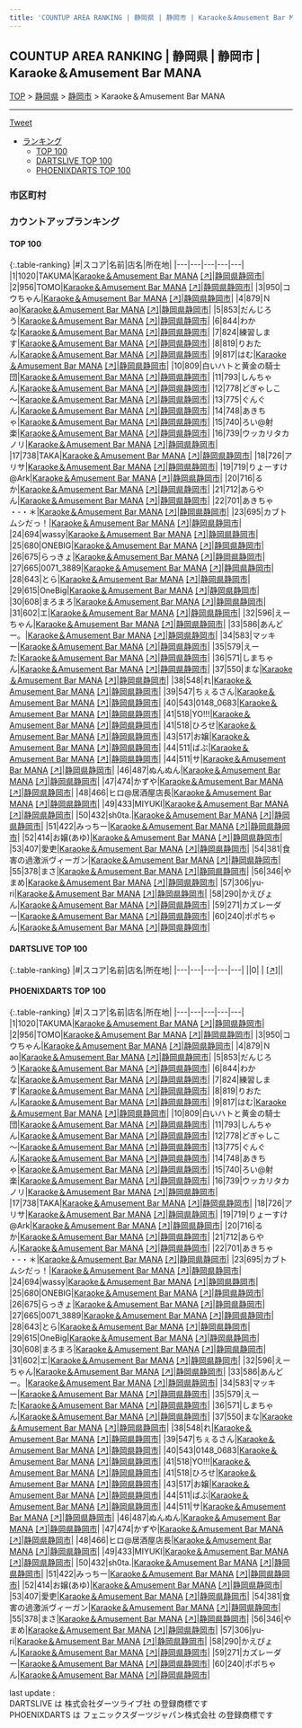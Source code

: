```yaml
---
title: 'COUNTUP AREA RANKING | 静岡県 | 静岡市 | Karaoke＆Amusement Bar MANA'
---
```

## COUNTUP AREA RANKING | 静岡県 | 静岡市 | Karaoke＆Amusement Bar MANA

[TOP](/darts/rank/) > [静岡県](/darts/rank/静岡県/) > [静岡市](/darts/rank/静岡県/静岡市/) > Karaoke＆Amusement Bar MANA

___

<a href="https://twitter.com/share?ref_src=twsrc%5Etfw" data-text="COUNTUP AREA RANKING | 静岡県静岡市Karaoke＆Amusement Bar MANA" class="twitter-share-button" data-hashtags="DARTSLIVE,PHOENIXDARTS,darts,ダーツ" data-show-count="false">Tweet</a>

* [ランキング](#カウントアップランキング)
    * [TOP 100](#top-100)
    * [DARTSLIVE TOP 100](#dartslive-top-100)
    * [PHOENIXDARTS TOP 100](#phoenixdarts-top-100)

### 市区町村

<ul>

</ul>

### カウントアップランキング

#### TOP 100



{:.table-ranking}
|#|スコア|名前|店名|所在地|
|---|---|---|---|---|
|1|1020|<span class="rank-name-pd">TAKUMA</span>|<a href="/darts/rank/shops/89057.html">Karaoke＆Amusement Bar MANA</a> <a href="https://vs.phoenixdarts.com/jp/shop/shopDetailInfo/s_89057?s_seq=89057">[↗]</a>|<a href="/darts/rank/静岡県/静岡市">静岡県静岡市</a>|
|2|956|<span class="rank-name-pd">TOMO</span>|<a href="/darts/rank/shops/89057.html">Karaoke＆Amusement Bar MANA</a> <a href="https://vs.phoenixdarts.com/jp/shop/shopDetailInfo/s_89057?s_seq=89057">[↗]</a>|<a href="/darts/rank/静岡県/静岡市">静岡県静岡市</a>|
|3|950|<span class="rank-name-pd">コウちゃん</span>|<a href="/darts/rank/shops/89057.html">Karaoke＆Amusement Bar MANA</a> <a href="https://vs.phoenixdarts.com/jp/shop/shopDetailInfo/s_89057?s_seq=89057">[↗]</a>|<a href="/darts/rank/静岡県/静岡市">静岡県静岡市</a>|
|4|879|<span class="rank-name-pd">Ｎao</span>|<a href="/darts/rank/shops/89057.html">Karaoke＆Amusement Bar MANA</a> <a href="https://vs.phoenixdarts.com/jp/shop/shopDetailInfo/s_89057?s_seq=89057">[↗]</a>|<a href="/darts/rank/静岡県/静岡市">静岡県静岡市</a>|
|5|853|<span class="rank-name-pd">だんじろう</span>|<a href="/darts/rank/shops/89057.html">Karaoke＆Amusement Bar MANA</a> <a href="https://vs.phoenixdarts.com/jp/shop/shopDetailInfo/s_89057?s_seq=89057">[↗]</a>|<a href="/darts/rank/静岡県/静岡市">静岡県静岡市</a>|
|6|844|<span class="rank-name-pd">わかな</span>|<a href="/darts/rank/shops/89057.html">Karaoke＆Amusement Bar MANA</a> <a href="https://vs.phoenixdarts.com/jp/shop/shopDetailInfo/s_89057?s_seq=89057">[↗]</a>|<a href="/darts/rank/静岡県/静岡市">静岡県静岡市</a>|
|7|824|<span class="rank-name-pd">練習します</span>|<a href="/darts/rank/shops/89057.html">Karaoke＆Amusement Bar MANA</a> <a href="https://vs.phoenixdarts.com/jp/shop/shopDetailInfo/s_89057?s_seq=89057">[↗]</a>|<a href="/darts/rank/静岡県/静岡市">静岡県静岡市</a>|
|8|819|<span class="rank-name-pd">りおたん</span>|<a href="/darts/rank/shops/89057.html">Karaoke＆Amusement Bar MANA</a> <a href="https://vs.phoenixdarts.com/jp/shop/shopDetailInfo/s_89057?s_seq=89057">[↗]</a>|<a href="/darts/rank/静岡県/静岡市">静岡県静岡市</a>|
|9|817|<span class="rank-name-pd">はむ</span>|<a href="/darts/rank/shops/89057.html">Karaoke＆Amusement Bar MANA</a> <a href="https://vs.phoenixdarts.com/jp/shop/shopDetailInfo/s_89057?s_seq=89057">[↗]</a>|<a href="/darts/rank/静岡県/静岡市">静岡県静岡市</a>|
|10|809|<span class="rank-name-pd">白いハトと黄金の騎士団</span>|<a href="/darts/rank/shops/89057.html">Karaoke＆Amusement Bar MANA</a> <a href="https://vs.phoenixdarts.com/jp/shop/shopDetailInfo/s_89057?s_seq=89057">[↗]</a>|<a href="/darts/rank/静岡県/静岡市">静岡県静岡市</a>|
|11|793|<span class="rank-name-pd">しんちゃん</span>|<a href="/darts/rank/shops/89057.html">Karaoke＆Amusement Bar MANA</a> <a href="https://vs.phoenixdarts.com/jp/shop/shopDetailInfo/s_89057?s_seq=89057">[↗]</a>|<a href="/darts/rank/静岡県/静岡市">静岡県静岡市</a>|
|12|778|<span class="rank-name-pd">どぎゃしこ～</span>|<a href="/darts/rank/shops/89057.html">Karaoke＆Amusement Bar MANA</a> <a href="https://vs.phoenixdarts.com/jp/shop/shopDetailInfo/s_89057?s_seq=89057">[↗]</a>|<a href="/darts/rank/静岡県/静岡市">静岡県静岡市</a>|
|13|775|<span class="rank-name-pd">ぐんぐん</span>|<a href="/darts/rank/shops/89057.html">Karaoke＆Amusement Bar MANA</a> <a href="https://vs.phoenixdarts.com/jp/shop/shopDetailInfo/s_89057?s_seq=89057">[↗]</a>|<a href="/darts/rank/静岡県/静岡市">静岡県静岡市</a>|
|14|748|<span class="rank-name-pd">あきちゃ</span>|<a href="/darts/rank/shops/89057.html">Karaoke＆Amusement Bar MANA</a> <a href="https://vs.phoenixdarts.com/jp/shop/shopDetailInfo/s_89057?s_seq=89057">[↗]</a>|<a href="/darts/rank/静岡県/静岡市">静岡県静岡市</a>|
|15|740|<span class="rank-name-pd">ろい@射楽</span>|<a href="/darts/rank/shops/89057.html">Karaoke＆Amusement Bar MANA</a> <a href="https://vs.phoenixdarts.com/jp/shop/shopDetailInfo/s_89057?s_seq=89057">[↗]</a>|<a href="/darts/rank/静岡県/静岡市">静岡県静岡市</a>|
|16|739|<span class="rank-name-pd">ウッカリタカノリ</span>|<a href="/darts/rank/shops/89057.html">Karaoke＆Amusement Bar MANA</a> <a href="https://vs.phoenixdarts.com/jp/shop/shopDetailInfo/s_89057?s_seq=89057">[↗]</a>|<a href="/darts/rank/静岡県/静岡市">静岡県静岡市</a>|
|17|738|<span class="rank-name-pd">TAKA</span>|<a href="/darts/rank/shops/89057.html">Karaoke＆Amusement Bar MANA</a> <a href="https://vs.phoenixdarts.com/jp/shop/shopDetailInfo/s_89057?s_seq=89057">[↗]</a>|<a href="/darts/rank/静岡県/静岡市">静岡県静岡市</a>|
|18|726|<span class="rank-name-pd">アリサ</span>|<a href="/darts/rank/shops/89057.html">Karaoke＆Amusement Bar MANA</a> <a href="https://vs.phoenixdarts.com/jp/shop/shopDetailInfo/s_89057?s_seq=89057">[↗]</a>|<a href="/darts/rank/静岡県/静岡市">静岡県静岡市</a>|
|19|719|<span class="rank-name-pd">りょーすけ@Ark</span>|<a href="/darts/rank/shops/89057.html">Karaoke＆Amusement Bar MANA</a> <a href="https://vs.phoenixdarts.com/jp/shop/shopDetailInfo/s_89057?s_seq=89057">[↗]</a>|<a href="/darts/rank/静岡県/静岡市">静岡県静岡市</a>|
|20|716|<span class="rank-name-pd">るか</span>|<a href="/darts/rank/shops/89057.html">Karaoke＆Amusement Bar MANA</a> <a href="https://vs.phoenixdarts.com/jp/shop/shopDetailInfo/s_89057?s_seq=89057">[↗]</a>|<a href="/darts/rank/静岡県/静岡市">静岡県静岡市</a>|
|21|712|<span class="rank-name-pd">あらやん</span>|<a href="/darts/rank/shops/89057.html">Karaoke＆Amusement Bar MANA</a> <a href="https://vs.phoenixdarts.com/jp/shop/shopDetailInfo/s_89057?s_seq=89057">[↗]</a>|<a href="/darts/rank/静岡県/静岡市">静岡県静岡市</a>|
|22|701|<span class="rank-name-pd">あきちゃ ・-・＊</span>|<a href="/darts/rank/shops/89057.html">Karaoke＆Amusement Bar MANA</a> <a href="https://vs.phoenixdarts.com/jp/shop/shopDetailInfo/s_89057?s_seq=89057">[↗]</a>|<a href="/darts/rank/静岡県/静岡市">静岡県静岡市</a>|
|23|695|<span class="rank-name-pd">カブトムシだっ！</span>|<a href="/darts/rank/shops/89057.html">Karaoke＆Amusement Bar MANA</a> <a href="https://vs.phoenixdarts.com/jp/shop/shopDetailInfo/s_89057?s_seq=89057">[↗]</a>|<a href="/darts/rank/静岡県/静岡市">静岡県静岡市</a>|
|24|694|<span class="rank-name-pd">wassy</span>|<a href="/darts/rank/shops/89057.html">Karaoke＆Amusement Bar MANA</a> <a href="https://vs.phoenixdarts.com/jp/shop/shopDetailInfo/s_89057?s_seq=89057">[↗]</a>|<a href="/darts/rank/静岡県/静岡市">静岡県静岡市</a>|
|25|680|<span class="rank-name-pd">ONEBIG</span>|<a href="/darts/rank/shops/89057.html">Karaoke＆Amusement Bar MANA</a> <a href="https://vs.phoenixdarts.com/jp/shop/shopDetailInfo/s_89057?s_seq=89057">[↗]</a>|<a href="/darts/rank/静岡県/静岡市">静岡県静岡市</a>|
|26|675|<span class="rank-name-pd">らっきょ</span>|<a href="/darts/rank/shops/89057.html">Karaoke＆Amusement Bar MANA</a> <a href="https://vs.phoenixdarts.com/jp/shop/shopDetailInfo/s_89057?s_seq=89057">[↗]</a>|<a href="/darts/rank/静岡県/静岡市">静岡県静岡市</a>|
|27|665|<span class="rank-name-pd">0071_3889</span>|<a href="/darts/rank/shops/89057.html">Karaoke＆Amusement Bar MANA</a> <a href="https://vs.phoenixdarts.com/jp/shop/shopDetailInfo/s_89057?s_seq=89057">[↗]</a>|<a href="/darts/rank/静岡県/静岡市">静岡県静岡市</a>|
|28|643|<span class="rank-name-pd">とら</span>|<a href="/darts/rank/shops/89057.html">Karaoke＆Amusement Bar MANA</a> <a href="https://vs.phoenixdarts.com/jp/shop/shopDetailInfo/s_89057?s_seq=89057">[↗]</a>|<a href="/darts/rank/静岡県/静岡市">静岡県静岡市</a>|
|29|615|<span class="rank-name-pd">OneBig</span>|<a href="/darts/rank/shops/89057.html">Karaoke＆Amusement Bar MANA</a> <a href="https://vs.phoenixdarts.com/jp/shop/shopDetailInfo/s_89057?s_seq=89057">[↗]</a>|<a href="/darts/rank/静岡県/静岡市">静岡県静岡市</a>|
|30|608|<span class="rank-name-pd">まろまろ</span>|<a href="/darts/rank/shops/89057.html">Karaoke＆Amusement Bar MANA</a> <a href="https://vs.phoenixdarts.com/jp/shop/shopDetailInfo/s_89057?s_seq=89057">[↗]</a>|<a href="/darts/rank/静岡県/静岡市">静岡県静岡市</a>|
|31|602|<span class="rank-name-pd">エ</span>|<a href="/darts/rank/shops/89057.html">Karaoke＆Amusement Bar MANA</a> <a href="https://vs.phoenixdarts.com/jp/shop/shopDetailInfo/s_89057?s_seq=89057">[↗]</a>|<a href="/darts/rank/静岡県/静岡市">静岡県静岡市</a>|
|32|596|<span class="rank-name-pd">えーちゃん</span>|<a href="/darts/rank/shops/89057.html">Karaoke＆Amusement Bar MANA</a> <a href="https://vs.phoenixdarts.com/jp/shop/shopDetailInfo/s_89057?s_seq=89057">[↗]</a>|<a href="/darts/rank/静岡県/静岡市">静岡県静岡市</a>|
|33|586|<span class="rank-name-pd">あんどー。</span>|<a href="/darts/rank/shops/89057.html">Karaoke＆Amusement Bar MANA</a> <a href="https://vs.phoenixdarts.com/jp/shop/shopDetailInfo/s_89057?s_seq=89057">[↗]</a>|<a href="/darts/rank/静岡県/静岡市">静岡県静岡市</a>|
|34|583|<span class="rank-name-pd">マッキー</span>|<a href="/darts/rank/shops/89057.html">Karaoke＆Amusement Bar MANA</a> <a href="https://vs.phoenixdarts.com/jp/shop/shopDetailInfo/s_89057?s_seq=89057">[↗]</a>|<a href="/darts/rank/静岡県/静岡市">静岡県静岡市</a>|
|35|579|<span class="rank-name-pd">えーた</span>|<a href="/darts/rank/shops/89057.html">Karaoke＆Amusement Bar MANA</a> <a href="https://vs.phoenixdarts.com/jp/shop/shopDetailInfo/s_89057?s_seq=89057">[↗]</a>|<a href="/darts/rank/静岡県/静岡市">静岡県静岡市</a>|
|36|571|<span class="rank-name-pd">しまちゃん</span>|<a href="/darts/rank/shops/89057.html">Karaoke＆Amusement Bar MANA</a> <a href="https://vs.phoenixdarts.com/jp/shop/shopDetailInfo/s_89057?s_seq=89057">[↗]</a>|<a href="/darts/rank/静岡県/静岡市">静岡県静岡市</a>|
|37|550|<span class="rank-name-pd">まな</span>|<a href="/darts/rank/shops/89057.html">Karaoke＆Amusement Bar MANA</a> <a href="https://vs.phoenixdarts.com/jp/shop/shopDetailInfo/s_89057?s_seq=89057">[↗]</a>|<a href="/darts/rank/静岡県/静岡市">静岡県静岡市</a>|
|38|548|<span class="rank-name-pd">れ</span>|<a href="/darts/rank/shops/89057.html">Karaoke＆Amusement Bar MANA</a> <a href="https://vs.phoenixdarts.com/jp/shop/shopDetailInfo/s_89057?s_seq=89057">[↗]</a>|<a href="/darts/rank/静岡県/静岡市">静岡県静岡市</a>|
|39|547|<span class="rank-name-pd">ちぇるさん</span>|<a href="/darts/rank/shops/89057.html">Karaoke＆Amusement Bar MANA</a> <a href="https://vs.phoenixdarts.com/jp/shop/shopDetailInfo/s_89057?s_seq=89057">[↗]</a>|<a href="/darts/rank/静岡県/静岡市">静岡県静岡市</a>|
|40|543|<span class="rank-name-pd">0148_0683</span>|<a href="/darts/rank/shops/89057.html">Karaoke＆Amusement Bar MANA</a> <a href="https://vs.phoenixdarts.com/jp/shop/shopDetailInfo/s_89057?s_seq=89057">[↗]</a>|<a href="/darts/rank/静岡県/静岡市">静岡県静岡市</a>|
|41|518|<span class="rank-name-pd">YO!!!</span>|<a href="/darts/rank/shops/89057.html">Karaoke＆Amusement Bar MANA</a> <a href="https://vs.phoenixdarts.com/jp/shop/shopDetailInfo/s_89057?s_seq=89057">[↗]</a>|<a href="/darts/rank/静岡県/静岡市">静岡県静岡市</a>|
|41|518|<span class="rank-name-pd">ひろせ</span>|<a href="/darts/rank/shops/89057.html">Karaoke＆Amusement Bar MANA</a> <a href="https://vs.phoenixdarts.com/jp/shop/shopDetailInfo/s_89057?s_seq=89057">[↗]</a>|<a href="/darts/rank/静岡県/静岡市">静岡県静岡市</a>|
|43|517|<span class="rank-name-pd">お嬢</span>|<a href="/darts/rank/shops/89057.html">Karaoke＆Amusement Bar MANA</a> <a href="https://vs.phoenixdarts.com/jp/shop/shopDetailInfo/s_89057?s_seq=89057">[↗]</a>|<a href="/darts/rank/静岡県/静岡市">静岡県静岡市</a>|
|44|511|<span class="rank-name-pd">ばぶ</span>|<a href="/darts/rank/shops/89057.html">Karaoke＆Amusement Bar MANA</a> <a href="https://vs.phoenixdarts.com/jp/shop/shopDetailInfo/s_89057?s_seq=89057">[↗]</a>|<a href="/darts/rank/静岡県/静岡市">静岡県静岡市</a>|
|44|511|<span class="rank-name-pd">サ</span>|<a href="/darts/rank/shops/89057.html">Karaoke＆Amusement Bar MANA</a> <a href="https://vs.phoenixdarts.com/jp/shop/shopDetailInfo/s_89057?s_seq=89057">[↗]</a>|<a href="/darts/rank/静岡県/静岡市">静岡県静岡市</a>|
|46|487|<span class="rank-name-pd">ぬんぬん</span>|<a href="/darts/rank/shops/89057.html">Karaoke＆Amusement Bar MANA</a> <a href="https://vs.phoenixdarts.com/jp/shop/shopDetailInfo/s_89057?s_seq=89057">[↗]</a>|<a href="/darts/rank/静岡県/静岡市">静岡県静岡市</a>|
|47|474|<span class="rank-name-pd">かずや</span>|<a href="/darts/rank/shops/89057.html">Karaoke＆Amusement Bar MANA</a> <a href="https://vs.phoenixdarts.com/jp/shop/shopDetailInfo/s_89057?s_seq=89057">[↗]</a>|<a href="/darts/rank/静岡県/静岡市">静岡県静岡市</a>|
|48|466|<span class="rank-name-pd">ヒロ@居酒屋店長</span>|<a href="/darts/rank/shops/89057.html">Karaoke＆Amusement Bar MANA</a> <a href="https://vs.phoenixdarts.com/jp/shop/shopDetailInfo/s_89057?s_seq=89057">[↗]</a>|<a href="/darts/rank/静岡県/静岡市">静岡県静岡市</a>|
|49|433|<span class="rank-name-pd">MIYUKI</span>|<a href="/darts/rank/shops/89057.html">Karaoke＆Amusement Bar MANA</a> <a href="https://vs.phoenixdarts.com/jp/shop/shopDetailInfo/s_89057?s_seq=89057">[↗]</a>|<a href="/darts/rank/静岡県/静岡市">静岡県静岡市</a>|
|50|432|<span class="rank-name-pd">sh0ta.</span>|<a href="/darts/rank/shops/89057.html">Karaoke＆Amusement Bar MANA</a> <a href="https://vs.phoenixdarts.com/jp/shop/shopDetailInfo/s_89057?s_seq=89057">[↗]</a>|<a href="/darts/rank/静岡県/静岡市">静岡県静岡市</a>|
|51|422|<span class="rank-name-pd">みっちー</span>|<a href="/darts/rank/shops/89057.html">Karaoke＆Amusement Bar MANA</a> <a href="https://vs.phoenixdarts.com/jp/shop/shopDetailInfo/s_89057?s_seq=89057">[↗]</a>|<a href="/darts/rank/静岡県/静岡市">静岡県静岡市</a>|
|52|414|<span class="rank-name-pd">お嬢(あゆ)</span>|<a href="/darts/rank/shops/89057.html">Karaoke＆Amusement Bar MANA</a> <a href="https://vs.phoenixdarts.com/jp/shop/shopDetailInfo/s_89057?s_seq=89057">[↗]</a>|<a href="/darts/rank/静岡県/静岡市">静岡県静岡市</a>|
|53|407|<span class="rank-name-pd">愛吏</span>|<a href="/darts/rank/shops/89057.html">Karaoke＆Amusement Bar MANA</a> <a href="https://vs.phoenixdarts.com/jp/shop/shopDetailInfo/s_89057?s_seq=89057">[↗]</a>|<a href="/darts/rank/静岡県/静岡市">静岡県静岡市</a>|
|54|381|<span class="rank-name-pd">食害の過激派ヴィーガン</span>|<a href="/darts/rank/shops/89057.html">Karaoke＆Amusement Bar MANA</a> <a href="https://vs.phoenixdarts.com/jp/shop/shopDetailInfo/s_89057?s_seq=89057">[↗]</a>|<a href="/darts/rank/静岡県/静岡市">静岡県静岡市</a>|
|55|378|<span class="rank-name-pd">まさ</span>|<a href="/darts/rank/shops/89057.html">Karaoke＆Amusement Bar MANA</a> <a href="https://vs.phoenixdarts.com/jp/shop/shopDetailInfo/s_89057?s_seq=89057">[↗]</a>|<a href="/darts/rank/静岡県/静岡市">静岡県静岡市</a>|
|56|346|<span class="rank-name-pd">やまめ</span>|<a href="/darts/rank/shops/89057.html">Karaoke＆Amusement Bar MANA</a> <a href="https://vs.phoenixdarts.com/jp/shop/shopDetailInfo/s_89057?s_seq=89057">[↗]</a>|<a href="/darts/rank/静岡県/静岡市">静岡県静岡市</a>|
|57|306|<span class="rank-name-pd">yu-ri</span>|<a href="/darts/rank/shops/89057.html">Karaoke＆Amusement Bar MANA</a> <a href="https://vs.phoenixdarts.com/jp/shop/shopDetailInfo/s_89057?s_seq=89057">[↗]</a>|<a href="/darts/rank/静岡県/静岡市">静岡県静岡市</a>|
|58|290|<span class="rank-name-pd">かえぴょん</span>|<a href="/darts/rank/shops/89057.html">Karaoke＆Amusement Bar MANA</a> <a href="https://vs.phoenixdarts.com/jp/shop/shopDetailInfo/s_89057?s_seq=89057">[↗]</a>|<a href="/darts/rank/静岡県/静岡市">静岡県静岡市</a>|
|59|271|<span class="rank-name-pd">カズレーダー</span>|<a href="/darts/rank/shops/89057.html">Karaoke＆Amusement Bar MANA</a> <a href="https://vs.phoenixdarts.com/jp/shop/shopDetailInfo/s_89057?s_seq=89057">[↗]</a>|<a href="/darts/rank/静岡県/静岡市">静岡県静岡市</a>|
|60|240|<span class="rank-name-pd">ポポちゃん</span>|<a href="/darts/rank/shops/89057.html">Karaoke＆Amusement Bar MANA</a> <a href="https://vs.phoenixdarts.com/jp/shop/shopDetailInfo/s_89057?s_seq=89057">[↗]</a>|<a href="/darts/rank/静岡県/静岡市">静岡県静岡市</a>|


#### DARTSLIVE TOP 100



{:.table-ranking}
|#|スコア|名前|店名|所在地|
|---|---|---|---|---|
||0|<span class="rank-name-dl"> </span>|<a href="/darts/rank/shops/.html"></a> <a href="">[↗]</a>|<a href="/darts/rank//"></a>|


#### PHOENIXDARTS TOP 100



{:.table-ranking}
|#|スコア|名前|店名|所在地|
|---|---|---|---|---|
|1|1020|<span class="rank-name-pd">TAKUMA</span>|<a href="/darts/rank/shops/89057.html">Karaoke＆Amusement Bar MANA</a> <a href="https://vs.phoenixdarts.com/jp/shop/shopDetailInfo/s_89057?s_seq=89057">[↗]</a>|<a href="/darts/rank/静岡県/静岡市">静岡県静岡市</a>|
|2|956|<span class="rank-name-pd">TOMO</span>|<a href="/darts/rank/shops/89057.html">Karaoke＆Amusement Bar MANA</a> <a href="https://vs.phoenixdarts.com/jp/shop/shopDetailInfo/s_89057?s_seq=89057">[↗]</a>|<a href="/darts/rank/静岡県/静岡市">静岡県静岡市</a>|
|3|950|<span class="rank-name-pd">コウちゃん</span>|<a href="/darts/rank/shops/89057.html">Karaoke＆Amusement Bar MANA</a> <a href="https://vs.phoenixdarts.com/jp/shop/shopDetailInfo/s_89057?s_seq=89057">[↗]</a>|<a href="/darts/rank/静岡県/静岡市">静岡県静岡市</a>|
|4|879|<span class="rank-name-pd">Ｎao</span>|<a href="/darts/rank/shops/89057.html">Karaoke＆Amusement Bar MANA</a> <a href="https://vs.phoenixdarts.com/jp/shop/shopDetailInfo/s_89057?s_seq=89057">[↗]</a>|<a href="/darts/rank/静岡県/静岡市">静岡県静岡市</a>|
|5|853|<span class="rank-name-pd">だんじろう</span>|<a href="/darts/rank/shops/89057.html">Karaoke＆Amusement Bar MANA</a> <a href="https://vs.phoenixdarts.com/jp/shop/shopDetailInfo/s_89057?s_seq=89057">[↗]</a>|<a href="/darts/rank/静岡県/静岡市">静岡県静岡市</a>|
|6|844|<span class="rank-name-pd">わかな</span>|<a href="/darts/rank/shops/89057.html">Karaoke＆Amusement Bar MANA</a> <a href="https://vs.phoenixdarts.com/jp/shop/shopDetailInfo/s_89057?s_seq=89057">[↗]</a>|<a href="/darts/rank/静岡県/静岡市">静岡県静岡市</a>|
|7|824|<span class="rank-name-pd">練習します</span>|<a href="/darts/rank/shops/89057.html">Karaoke＆Amusement Bar MANA</a> <a href="https://vs.phoenixdarts.com/jp/shop/shopDetailInfo/s_89057?s_seq=89057">[↗]</a>|<a href="/darts/rank/静岡県/静岡市">静岡県静岡市</a>|
|8|819|<span class="rank-name-pd">りおたん</span>|<a href="/darts/rank/shops/89057.html">Karaoke＆Amusement Bar MANA</a> <a href="https://vs.phoenixdarts.com/jp/shop/shopDetailInfo/s_89057?s_seq=89057">[↗]</a>|<a href="/darts/rank/静岡県/静岡市">静岡県静岡市</a>|
|9|817|<span class="rank-name-pd">はむ</span>|<a href="/darts/rank/shops/89057.html">Karaoke＆Amusement Bar MANA</a> <a href="https://vs.phoenixdarts.com/jp/shop/shopDetailInfo/s_89057?s_seq=89057">[↗]</a>|<a href="/darts/rank/静岡県/静岡市">静岡県静岡市</a>|
|10|809|<span class="rank-name-pd">白いハトと黄金の騎士団</span>|<a href="/darts/rank/shops/89057.html">Karaoke＆Amusement Bar MANA</a> <a href="https://vs.phoenixdarts.com/jp/shop/shopDetailInfo/s_89057?s_seq=89057">[↗]</a>|<a href="/darts/rank/静岡県/静岡市">静岡県静岡市</a>|
|11|793|<span class="rank-name-pd">しんちゃん</span>|<a href="/darts/rank/shops/89057.html">Karaoke＆Amusement Bar MANA</a> <a href="https://vs.phoenixdarts.com/jp/shop/shopDetailInfo/s_89057?s_seq=89057">[↗]</a>|<a href="/darts/rank/静岡県/静岡市">静岡県静岡市</a>|
|12|778|<span class="rank-name-pd">どぎゃしこ～</span>|<a href="/darts/rank/shops/89057.html">Karaoke＆Amusement Bar MANA</a> <a href="https://vs.phoenixdarts.com/jp/shop/shopDetailInfo/s_89057?s_seq=89057">[↗]</a>|<a href="/darts/rank/静岡県/静岡市">静岡県静岡市</a>|
|13|775|<span class="rank-name-pd">ぐんぐん</span>|<a href="/darts/rank/shops/89057.html">Karaoke＆Amusement Bar MANA</a> <a href="https://vs.phoenixdarts.com/jp/shop/shopDetailInfo/s_89057?s_seq=89057">[↗]</a>|<a href="/darts/rank/静岡県/静岡市">静岡県静岡市</a>|
|14|748|<span class="rank-name-pd">あきちゃ</span>|<a href="/darts/rank/shops/89057.html">Karaoke＆Amusement Bar MANA</a> <a href="https://vs.phoenixdarts.com/jp/shop/shopDetailInfo/s_89057?s_seq=89057">[↗]</a>|<a href="/darts/rank/静岡県/静岡市">静岡県静岡市</a>|
|15|740|<span class="rank-name-pd">ろい@射楽</span>|<a href="/darts/rank/shops/89057.html">Karaoke＆Amusement Bar MANA</a> <a href="https://vs.phoenixdarts.com/jp/shop/shopDetailInfo/s_89057?s_seq=89057">[↗]</a>|<a href="/darts/rank/静岡県/静岡市">静岡県静岡市</a>|
|16|739|<span class="rank-name-pd">ウッカリタカノリ</span>|<a href="/darts/rank/shops/89057.html">Karaoke＆Amusement Bar MANA</a> <a href="https://vs.phoenixdarts.com/jp/shop/shopDetailInfo/s_89057?s_seq=89057">[↗]</a>|<a href="/darts/rank/静岡県/静岡市">静岡県静岡市</a>|
|17|738|<span class="rank-name-pd">TAKA</span>|<a href="/darts/rank/shops/89057.html">Karaoke＆Amusement Bar MANA</a> <a href="https://vs.phoenixdarts.com/jp/shop/shopDetailInfo/s_89057?s_seq=89057">[↗]</a>|<a href="/darts/rank/静岡県/静岡市">静岡県静岡市</a>|
|18|726|<span class="rank-name-pd">アリサ</span>|<a href="/darts/rank/shops/89057.html">Karaoke＆Amusement Bar MANA</a> <a href="https://vs.phoenixdarts.com/jp/shop/shopDetailInfo/s_89057?s_seq=89057">[↗]</a>|<a href="/darts/rank/静岡県/静岡市">静岡県静岡市</a>|
|19|719|<span class="rank-name-pd">りょーすけ@Ark</span>|<a href="/darts/rank/shops/89057.html">Karaoke＆Amusement Bar MANA</a> <a href="https://vs.phoenixdarts.com/jp/shop/shopDetailInfo/s_89057?s_seq=89057">[↗]</a>|<a href="/darts/rank/静岡県/静岡市">静岡県静岡市</a>|
|20|716|<span class="rank-name-pd">るか</span>|<a href="/darts/rank/shops/89057.html">Karaoke＆Amusement Bar MANA</a> <a href="https://vs.phoenixdarts.com/jp/shop/shopDetailInfo/s_89057?s_seq=89057">[↗]</a>|<a href="/darts/rank/静岡県/静岡市">静岡県静岡市</a>|
|21|712|<span class="rank-name-pd">あらやん</span>|<a href="/darts/rank/shops/89057.html">Karaoke＆Amusement Bar MANA</a> <a href="https://vs.phoenixdarts.com/jp/shop/shopDetailInfo/s_89057?s_seq=89057">[↗]</a>|<a href="/darts/rank/静岡県/静岡市">静岡県静岡市</a>|
|22|701|<span class="rank-name-pd">あきちゃ ・-・＊</span>|<a href="/darts/rank/shops/89057.html">Karaoke＆Amusement Bar MANA</a> <a href="https://vs.phoenixdarts.com/jp/shop/shopDetailInfo/s_89057?s_seq=89057">[↗]</a>|<a href="/darts/rank/静岡県/静岡市">静岡県静岡市</a>|
|23|695|<span class="rank-name-pd">カブトムシだっ！</span>|<a href="/darts/rank/shops/89057.html">Karaoke＆Amusement Bar MANA</a> <a href="https://vs.phoenixdarts.com/jp/shop/shopDetailInfo/s_89057?s_seq=89057">[↗]</a>|<a href="/darts/rank/静岡県/静岡市">静岡県静岡市</a>|
|24|694|<span class="rank-name-pd">wassy</span>|<a href="/darts/rank/shops/89057.html">Karaoke＆Amusement Bar MANA</a> <a href="https://vs.phoenixdarts.com/jp/shop/shopDetailInfo/s_89057?s_seq=89057">[↗]</a>|<a href="/darts/rank/静岡県/静岡市">静岡県静岡市</a>|
|25|680|<span class="rank-name-pd">ONEBIG</span>|<a href="/darts/rank/shops/89057.html">Karaoke＆Amusement Bar MANA</a> <a href="https://vs.phoenixdarts.com/jp/shop/shopDetailInfo/s_89057?s_seq=89057">[↗]</a>|<a href="/darts/rank/静岡県/静岡市">静岡県静岡市</a>|
|26|675|<span class="rank-name-pd">らっきょ</span>|<a href="/darts/rank/shops/89057.html">Karaoke＆Amusement Bar MANA</a> <a href="https://vs.phoenixdarts.com/jp/shop/shopDetailInfo/s_89057?s_seq=89057">[↗]</a>|<a href="/darts/rank/静岡県/静岡市">静岡県静岡市</a>|
|27|665|<span class="rank-name-pd">0071_3889</span>|<a href="/darts/rank/shops/89057.html">Karaoke＆Amusement Bar MANA</a> <a href="https://vs.phoenixdarts.com/jp/shop/shopDetailInfo/s_89057?s_seq=89057">[↗]</a>|<a href="/darts/rank/静岡県/静岡市">静岡県静岡市</a>|
|28|643|<span class="rank-name-pd">とら</span>|<a href="/darts/rank/shops/89057.html">Karaoke＆Amusement Bar MANA</a> <a href="https://vs.phoenixdarts.com/jp/shop/shopDetailInfo/s_89057?s_seq=89057">[↗]</a>|<a href="/darts/rank/静岡県/静岡市">静岡県静岡市</a>|
|29|615|<span class="rank-name-pd">OneBig</span>|<a href="/darts/rank/shops/89057.html">Karaoke＆Amusement Bar MANA</a> <a href="https://vs.phoenixdarts.com/jp/shop/shopDetailInfo/s_89057?s_seq=89057">[↗]</a>|<a href="/darts/rank/静岡県/静岡市">静岡県静岡市</a>|
|30|608|<span class="rank-name-pd">まろまろ</span>|<a href="/darts/rank/shops/89057.html">Karaoke＆Amusement Bar MANA</a> <a href="https://vs.phoenixdarts.com/jp/shop/shopDetailInfo/s_89057?s_seq=89057">[↗]</a>|<a href="/darts/rank/静岡県/静岡市">静岡県静岡市</a>|
|31|602|<span class="rank-name-pd">エ</span>|<a href="/darts/rank/shops/89057.html">Karaoke＆Amusement Bar MANA</a> <a href="https://vs.phoenixdarts.com/jp/shop/shopDetailInfo/s_89057?s_seq=89057">[↗]</a>|<a href="/darts/rank/静岡県/静岡市">静岡県静岡市</a>|
|32|596|<span class="rank-name-pd">えーちゃん</span>|<a href="/darts/rank/shops/89057.html">Karaoke＆Amusement Bar MANA</a> <a href="https://vs.phoenixdarts.com/jp/shop/shopDetailInfo/s_89057?s_seq=89057">[↗]</a>|<a href="/darts/rank/静岡県/静岡市">静岡県静岡市</a>|
|33|586|<span class="rank-name-pd">あんどー。</span>|<a href="/darts/rank/shops/89057.html">Karaoke＆Amusement Bar MANA</a> <a href="https://vs.phoenixdarts.com/jp/shop/shopDetailInfo/s_89057?s_seq=89057">[↗]</a>|<a href="/darts/rank/静岡県/静岡市">静岡県静岡市</a>|
|34|583|<span class="rank-name-pd">マッキー</span>|<a href="/darts/rank/shops/89057.html">Karaoke＆Amusement Bar MANA</a> <a href="https://vs.phoenixdarts.com/jp/shop/shopDetailInfo/s_89057?s_seq=89057">[↗]</a>|<a href="/darts/rank/静岡県/静岡市">静岡県静岡市</a>|
|35|579|<span class="rank-name-pd">えーた</span>|<a href="/darts/rank/shops/89057.html">Karaoke＆Amusement Bar MANA</a> <a href="https://vs.phoenixdarts.com/jp/shop/shopDetailInfo/s_89057?s_seq=89057">[↗]</a>|<a href="/darts/rank/静岡県/静岡市">静岡県静岡市</a>|
|36|571|<span class="rank-name-pd">しまちゃん</span>|<a href="/darts/rank/shops/89057.html">Karaoke＆Amusement Bar MANA</a> <a href="https://vs.phoenixdarts.com/jp/shop/shopDetailInfo/s_89057?s_seq=89057">[↗]</a>|<a href="/darts/rank/静岡県/静岡市">静岡県静岡市</a>|
|37|550|<span class="rank-name-pd">まな</span>|<a href="/darts/rank/shops/89057.html">Karaoke＆Amusement Bar MANA</a> <a href="https://vs.phoenixdarts.com/jp/shop/shopDetailInfo/s_89057?s_seq=89057">[↗]</a>|<a href="/darts/rank/静岡県/静岡市">静岡県静岡市</a>|
|38|548|<span class="rank-name-pd">れ</span>|<a href="/darts/rank/shops/89057.html">Karaoke＆Amusement Bar MANA</a> <a href="https://vs.phoenixdarts.com/jp/shop/shopDetailInfo/s_89057?s_seq=89057">[↗]</a>|<a href="/darts/rank/静岡県/静岡市">静岡県静岡市</a>|
|39|547|<span class="rank-name-pd">ちぇるさん</span>|<a href="/darts/rank/shops/89057.html">Karaoke＆Amusement Bar MANA</a> <a href="https://vs.phoenixdarts.com/jp/shop/shopDetailInfo/s_89057?s_seq=89057">[↗]</a>|<a href="/darts/rank/静岡県/静岡市">静岡県静岡市</a>|
|40|543|<span class="rank-name-pd">0148_0683</span>|<a href="/darts/rank/shops/89057.html">Karaoke＆Amusement Bar MANA</a> <a href="https://vs.phoenixdarts.com/jp/shop/shopDetailInfo/s_89057?s_seq=89057">[↗]</a>|<a href="/darts/rank/静岡県/静岡市">静岡県静岡市</a>|
|41|518|<span class="rank-name-pd">YO!!!</span>|<a href="/darts/rank/shops/89057.html">Karaoke＆Amusement Bar MANA</a> <a href="https://vs.phoenixdarts.com/jp/shop/shopDetailInfo/s_89057?s_seq=89057">[↗]</a>|<a href="/darts/rank/静岡県/静岡市">静岡県静岡市</a>|
|41|518|<span class="rank-name-pd">ひろせ</span>|<a href="/darts/rank/shops/89057.html">Karaoke＆Amusement Bar MANA</a> <a href="https://vs.phoenixdarts.com/jp/shop/shopDetailInfo/s_89057?s_seq=89057">[↗]</a>|<a href="/darts/rank/静岡県/静岡市">静岡県静岡市</a>|
|43|517|<span class="rank-name-pd">お嬢</span>|<a href="/darts/rank/shops/89057.html">Karaoke＆Amusement Bar MANA</a> <a href="https://vs.phoenixdarts.com/jp/shop/shopDetailInfo/s_89057?s_seq=89057">[↗]</a>|<a href="/darts/rank/静岡県/静岡市">静岡県静岡市</a>|
|44|511|<span class="rank-name-pd">ばぶ</span>|<a href="/darts/rank/shops/89057.html">Karaoke＆Amusement Bar MANA</a> <a href="https://vs.phoenixdarts.com/jp/shop/shopDetailInfo/s_89057?s_seq=89057">[↗]</a>|<a href="/darts/rank/静岡県/静岡市">静岡県静岡市</a>|
|44|511|<span class="rank-name-pd">サ</span>|<a href="/darts/rank/shops/89057.html">Karaoke＆Amusement Bar MANA</a> <a href="https://vs.phoenixdarts.com/jp/shop/shopDetailInfo/s_89057?s_seq=89057">[↗]</a>|<a href="/darts/rank/静岡県/静岡市">静岡県静岡市</a>|
|46|487|<span class="rank-name-pd">ぬんぬん</span>|<a href="/darts/rank/shops/89057.html">Karaoke＆Amusement Bar MANA</a> <a href="https://vs.phoenixdarts.com/jp/shop/shopDetailInfo/s_89057?s_seq=89057">[↗]</a>|<a href="/darts/rank/静岡県/静岡市">静岡県静岡市</a>|
|47|474|<span class="rank-name-pd">かずや</span>|<a href="/darts/rank/shops/89057.html">Karaoke＆Amusement Bar MANA</a> <a href="https://vs.phoenixdarts.com/jp/shop/shopDetailInfo/s_89057?s_seq=89057">[↗]</a>|<a href="/darts/rank/静岡県/静岡市">静岡県静岡市</a>|
|48|466|<span class="rank-name-pd">ヒロ@居酒屋店長</span>|<a href="/darts/rank/shops/89057.html">Karaoke＆Amusement Bar MANA</a> <a href="https://vs.phoenixdarts.com/jp/shop/shopDetailInfo/s_89057?s_seq=89057">[↗]</a>|<a href="/darts/rank/静岡県/静岡市">静岡県静岡市</a>|
|49|433|<span class="rank-name-pd">MIYUKI</span>|<a href="/darts/rank/shops/89057.html">Karaoke＆Amusement Bar MANA</a> <a href="https://vs.phoenixdarts.com/jp/shop/shopDetailInfo/s_89057?s_seq=89057">[↗]</a>|<a href="/darts/rank/静岡県/静岡市">静岡県静岡市</a>|
|50|432|<span class="rank-name-pd">sh0ta.</span>|<a href="/darts/rank/shops/89057.html">Karaoke＆Amusement Bar MANA</a> <a href="https://vs.phoenixdarts.com/jp/shop/shopDetailInfo/s_89057?s_seq=89057">[↗]</a>|<a href="/darts/rank/静岡県/静岡市">静岡県静岡市</a>|
|51|422|<span class="rank-name-pd">みっちー</span>|<a href="/darts/rank/shops/89057.html">Karaoke＆Amusement Bar MANA</a> <a href="https://vs.phoenixdarts.com/jp/shop/shopDetailInfo/s_89057?s_seq=89057">[↗]</a>|<a href="/darts/rank/静岡県/静岡市">静岡県静岡市</a>|
|52|414|<span class="rank-name-pd">お嬢(あゆ)</span>|<a href="/darts/rank/shops/89057.html">Karaoke＆Amusement Bar MANA</a> <a href="https://vs.phoenixdarts.com/jp/shop/shopDetailInfo/s_89057?s_seq=89057">[↗]</a>|<a href="/darts/rank/静岡県/静岡市">静岡県静岡市</a>|
|53|407|<span class="rank-name-pd">愛吏</span>|<a href="/darts/rank/shops/89057.html">Karaoke＆Amusement Bar MANA</a> <a href="https://vs.phoenixdarts.com/jp/shop/shopDetailInfo/s_89057?s_seq=89057">[↗]</a>|<a href="/darts/rank/静岡県/静岡市">静岡県静岡市</a>|
|54|381|<span class="rank-name-pd">食害の過激派ヴィーガン</span>|<a href="/darts/rank/shops/89057.html">Karaoke＆Amusement Bar MANA</a> <a href="https://vs.phoenixdarts.com/jp/shop/shopDetailInfo/s_89057?s_seq=89057">[↗]</a>|<a href="/darts/rank/静岡県/静岡市">静岡県静岡市</a>|
|55|378|<span class="rank-name-pd">まさ</span>|<a href="/darts/rank/shops/89057.html">Karaoke＆Amusement Bar MANA</a> <a href="https://vs.phoenixdarts.com/jp/shop/shopDetailInfo/s_89057?s_seq=89057">[↗]</a>|<a href="/darts/rank/静岡県/静岡市">静岡県静岡市</a>|
|56|346|<span class="rank-name-pd">やまめ</span>|<a href="/darts/rank/shops/89057.html">Karaoke＆Amusement Bar MANA</a> <a href="https://vs.phoenixdarts.com/jp/shop/shopDetailInfo/s_89057?s_seq=89057">[↗]</a>|<a href="/darts/rank/静岡県/静岡市">静岡県静岡市</a>|
|57|306|<span class="rank-name-pd">yu-ri</span>|<a href="/darts/rank/shops/89057.html">Karaoke＆Amusement Bar MANA</a> <a href="https://vs.phoenixdarts.com/jp/shop/shopDetailInfo/s_89057?s_seq=89057">[↗]</a>|<a href="/darts/rank/静岡県/静岡市">静岡県静岡市</a>|
|58|290|<span class="rank-name-pd">かえぴょん</span>|<a href="/darts/rank/shops/89057.html">Karaoke＆Amusement Bar MANA</a> <a href="https://vs.phoenixdarts.com/jp/shop/shopDetailInfo/s_89057?s_seq=89057">[↗]</a>|<a href="/darts/rank/静岡県/静岡市">静岡県静岡市</a>|
|59|271|<span class="rank-name-pd">カズレーダー</span>|<a href="/darts/rank/shops/89057.html">Karaoke＆Amusement Bar MANA</a> <a href="https://vs.phoenixdarts.com/jp/shop/shopDetailInfo/s_89057?s_seq=89057">[↗]</a>|<a href="/darts/rank/静岡県/静岡市">静岡県静岡市</a>|
|60|240|<span class="rank-name-pd">ポポちゃん</span>|<a href="/darts/rank/shops/89057.html">Karaoke＆Amusement Bar MANA</a> <a href="https://vs.phoenixdarts.com/jp/shop/shopDetailInfo/s_89057?s_seq=89057">[↗]</a>|<a href="/darts/rank/静岡県/静岡市">静岡県静岡市</a>|


<div class="footer border-top border-gray-light mt-5 pt-3 text-right text-gray">
    last update : <span style="font-weight: italic" id="foot_last_modified"></span><br />
    DARTSLIVE は 株式会社ダーツライブ社 の登録商標です<br />
    PHOENIXDARTS は フェニックスダーツジャパン株式会社 の登録商標です<br />
</div>

<script src="https://cdnjs.cloudflare.com/ajax/libs/jquery.tablesorter/2.31.3/js/jquery.tablesorter.min.js" integrity="sha512-qzgd5cYSZcosqpzpn7zF2ZId8f/8CHmFKZ8j7mU4OUXTNRd5g+ZHBPsgKEwoqxCtdQvExE5LprwwPAgoicguNg==" crossorigin="anonymous" referrerpolicy="no-referrer"></script>
<link rel="stylesheet" href="https://cdnjs.cloudflare.com/ajax/libs/jquery.tablesorter/2.31.3/css/theme.default.min.css" integrity="sha512-wghhOJkjQX0Lh3NSWvNKeZ0ZpNn+SPVXX1Qyc9OCaogADktxrBiBdKGDoqVUOyhStvMBmJQ8ZdMHiR3wuEq8+w==" crossorigin="anonymous" referrerpolicy="no-referrer" />
<script>
$(function() {
    $(".table-ranking").tablesorter({sortList:[[0, 0]]});
    $("#foot_last_modified").text(formatDate(new Date(document.lastModified), 'yyyy-MM-dd HH:mm:ss'));
});
</script>

<script async src="https://platform.twitter.com/widgets.js" charset="utf-8"></script>